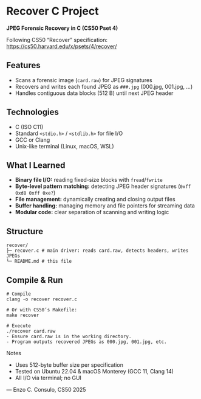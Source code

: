 # Recover C Project

**JPEG Forensic Recovery in C (CS50 Pset 4)**

Following CS50 “Recover” specification:  
https://cs50.harvard.edu/x/psets/4/recover/

## Features

- Scans a forensic image (`card.raw`) for JPEG signatures  
- Recovers and writes each found JPEG as `###.jpg` (000.jpg, 001.jpg, …)  
- Handles contiguous data blocks (512 B) until next JPEG header

## Technologies

- C (ISO C11)  
- Standard `<stdio.h>` / `<stdlib.h>` for file I/O  
- GCC or Clang  
- Unix-like terminal (Linux, macOS, WSL)

## What I Learned

- **Binary file I/O:** reading fixed-size blocks with `fread`/`fwrite`  
- **Byte-level pattern matching:** detecting JPEG header signatures (`0xff 0xd8 0xff 0xe?`)  
- **File management:** dynamically creating and closing output files  
- **Buffer handling:** managing memory and file pointers for streaming data  
- **Modular code:** clear separation of scanning and writing logic

## Structure
```
recover/
├─ recover.c # main driver: reads card.raw, detects headers, writes JPEGs
└─ README.md # this file
```

## Compile & Run

```
# Compile
clang -o recover recover.c

# Or with CS50’s Makefile:
make recover

# Execute
./recover card.raw
- Ensure card.raw is in the working directory.
- Program outputs recovered JPEGs as 000.jpg, 001.jpg, etc.
```
Notes
- Uses 512-byte buffer size per specification
- Tested on Ubuntu 22.04 & macOS Monterey (GCC 11, Clang 14)
- All I/O via terminal; no GUI

— Enzo C. Consulo, CS50 2025
